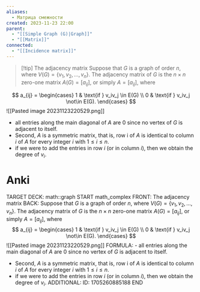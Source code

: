```yaml
---
aliases:
  - Матрица смежности
created: 2023-11-23 22:00
parent:
  - "[[Simple Graph (G)|Graph]]"
  - "[[Matrix]]"
connected:
  - "[[Incidence matrix]]"
---
```


> [!tip] The adjacency matrix
 Suppose that $G$ is a graph of order $n$, where $V(G) = \{v_1, v_2, \ldots, v_n\}$. The adjacency matrix of $G$ is the $n \times n$ zero-one matrix $A(G) = [a_{ij}]$, or simply $A = [a_{ij}]$, where

$$
a_{ij} = 
\begin{cases} 
1 & \text{if } v_iv_j \in E(G) \\
0 & \text{if } v_iv_j \not\in E(G).
\end{cases}
$$
![[Pasted image 20231123220529.png]]

- all entries along the main diagonal of $A$ are $0$ since no vertex of $G$ is adjacent to itself. 
- Second, $A$ is a  symmetric matrix, that is, row i of $A$ is identical to column $i$ of $A$ for every integer $i$ with $1 ≤ i ≤ n$.
- if we were to add the entries in row $i$ (or in column $i$), then we obtain the degree of $v_i$.

# Anki
TARGET DECK: math::graph
START
math_complex
FRONT: The adjacency matrix
BACK:  Suppose that $G$ is a graph of order $n$, where $V(G) = \{v_1, v_2, \ldots, v_n\}$. The adjacency matrix of $G$ is the $n \times n$ zero-one matrix $A(G) = [a_{ij}]$, or simply $A = [a_{ij}]$, where
$$
a_{ij} = 
\begin{cases} 
1 & \text{if } v_iv_j \in E(G) \\
0 & \text{if } v_iv_j \not\in E(G).
\end{cases}
$$
![[Pasted image 20231123220529.png]]
FORMULA: - all entries along the main diagonal of $A$ are $0$ since no vertex of $G$ is adjacent to itself. 
- Second, $A$ is a  symmetric matrix, that is, row i of $A$ is identical to column $i$ of $A$ for every integer $i$ with $1 ≤ i ≤ n$.
- if we were to add the entries in row $i$ (or in column $i$), then we obtain the degree of $v_i$.
ADDITIONAL:
ID: 1705260885188
END









